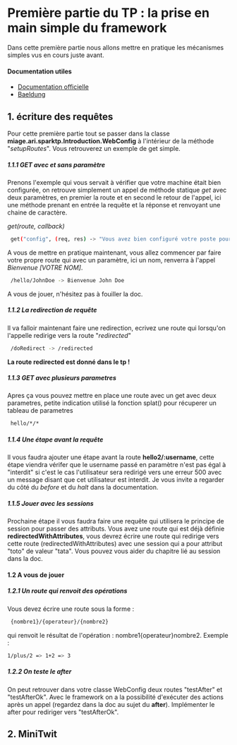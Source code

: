 # Première partie du TP : la prise en main simple du framework

Dans cette première partie nous allons mettre en pratique les mécanismes simples vus en cours juste avant.

#### Documentation utiles

- [Documentation officielle](https://duckduckgo.com)
- [Baeldung](https://www.baeldung.com/spark-framework-rest-api)

## 1. écriture des requêtes

Pour cette première partie tout se passer dans la classe **miage.ari.sparktp.Introduction.WebConfig** à l'intérieur de la méthode "*setupRoutes*". Vous retrouverez un exemple de get simple.

##### 1.1.1 GET avec et sans paramètre

Prenons l'exemple qui vous servait à vérifier que votre machine était bien configurée, on retrouve simplement un appel de méthode statique *get* avec deux paramètres, en premier la route et en second le retour de l'appel, ici une méthode prenant en entrée la requête et la réponse et renvoyant une chaine de caractère.

*get(route, callback)*

```sh
 get("config", (req, res) -> "Vous avez bien configuré votre poste pour le tp Spark");
```

A vous de mettre en pratique maintenant, vous allez commencer par faire votre propre route qui avec un paramètre, ici un nom, renverra à l'appel *Bienvenue [VOTRE NOM]*.

```sh
 /hello/JohnDoe -> Bienvenue John Doe
```

A vous de jouer, n'hésitez pas à fouiller la doc.

##### 1.1.2 La redirection de requête

Il va falloir maintenant faire une redirection, ecrivez une route qui lorsqu'on l'appelle redirige vers la route "*redirected*"

```sh
 /doRedirect -> /redirected
```

**La route redirected est donné dans le tp !**

##### 1.1.3 GET avec plusieurs parametres

Apres ça vous pouvez mettre en place une route avec un get avec deux parametres, petite indication utilisé la fonction splat() pour récuperer un tableau de parametres

```sh
 hello/*/*
```

##### 1.1.4 Une étape avant la requête

Il vous faudra ajouter une étape avant la route **hello2/:username**, cette étape viendra vérifer que le username passé en paramètre n'est pas égal à "interdit" si c'est le cas l'utilisateur sera redirigé vers une erreur 500 avec un message disant que cet utilisateur est interdit. Je vous invite a regarder du côté du *before* et du *halt* dans la documentation.

##### 1.1.5 Jouer avec les sessions

Prochaine étape il vous faudra faire une requête qui utilisera le principe de session pour passer des attributs. Vous avez une route qui est déjà définie **redirectedWithAttributes**, vous devrez écrire une route qui redirige vers cette route (redirectedWithAttributes) avec une session qui a pour attribut "toto" de valeur "tata". Vous pouvez vous aider du chapitre lié au session dans la doc.

#### 1.2 A vous de jouer

##### 1.2.1 Un route qui renvoit des opérations

Vous devez écrire une route sous la forme :

```sh
 {nombre1}/{operateur}/{nombre2}
```

qui renvoit le résultat de l'opération : nombre1{operateur}nombre2.
Exemple : 

```sh
1/plus/2 => 1+2 => 3
```

##### 1.2.2 On teste le after

On peut retrouver dans votre classe WebConfig deux routes "testAfter" et "testAfterOk". Avec le framework on a la possibilité d'exécuter des actions après un appel (regardez dans la doc au sujet du **after**). Implémenter le after pour rediriger vers "testAfterOk".

## 2. MiniTwit 